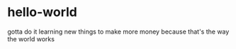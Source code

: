 # hello-world
gotta do it
learning new things to make more money because that's the way the world works
